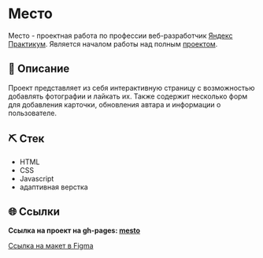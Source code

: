 # Место

Место - проектная работа по профессии веб-разработчик [Яндекс Практикум](https://praktikum.yandex.ru "Яндекс Практикум"). Является началом работы над полным [проектом](https://github.com/AlpinaJ/react-mesto-api-full). 
## 📌 Описание
Проект представляет из себя интерактивную страницу с возможностью добавлять фотографии и лайкать их. Также содержит несколько форм для добавления карточки, обновления автара и информации о пользователе. 
## ⛏ Стек
- HTML
- CSS
- Javascript
- адаптивная верстка
## 🌐 Ссылки
**Ссылка на проект на gh-pages: [mesto](https://alpinaj.github.io/mesto/)**

[Ссылка на макет в Figma](https://www.figma.com/file/2cn9N9jSkmxD84oJik7xL7/JavaScript.-Sprint-4?node-id=0%3A1)

